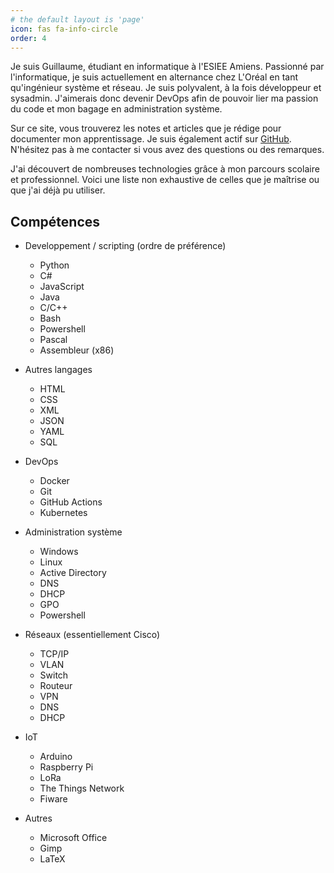 ```yaml
---
# the default layout is 'page'
icon: fas fa-info-circle
order: 4
---
```


Je suis Guillaume, étudiant en informatique à l'ESIEE Amiens. Passionné par l'informatique, je suis actuellement en alternance chez L'Oréal en tant qu'ingénieur système et réseau. Je suis polyvalent, à la fois développeur et sysadmin. J'aimerais donc devenir DevOps afin de pouvoir lier ma passion du code et mon bagage en administration système.

Sur ce site, vous trouverez les notes et articles que je rédige pour documenter mon apprentissage. Je suis également actif sur [GitHub](https://github.com/Guigui0812). N'hésitez pas à me contacter si vous avez des questions ou des remarques.

J'ai découvert de nombreuses technologies grâce à mon parcours scolaire et professionnel. Voici une liste non exhaustive de celles que je maîtrise ou que j'ai déjà pu utiliser.

## Compétences

- Developpement / scripting (ordre de préférence)
    - Python
    - C#
    - JavaScript
    - Java
    - C/C++
    - Bash
    - Powershell
    - Pascal
    - Assembleur (x86)

- Autres langages
    - HTML
    - CSS
    - XML
    - JSON
    - YAML
    - SQL

- DevOps
    - Docker
    - Git
    - GitHub Actions
    - Kubernetes

- Administration système
    - Windows
    - Linux
    - Active Directory
    - DNS
    - DHCP
    - GPO
    - Powershell

- Réseaux (essentiellement Cisco)
    - TCP/IP
    - VLAN
    - Switch
    - Routeur
    - VPN
    - DNS
    - DHCP

- IoT
    - Arduino
    - Raspberry Pi
    - LoRa
    - The Things Network
    - Fiware

- Autres
    - Microsoft Office
    - Gimp
    - LaTeX